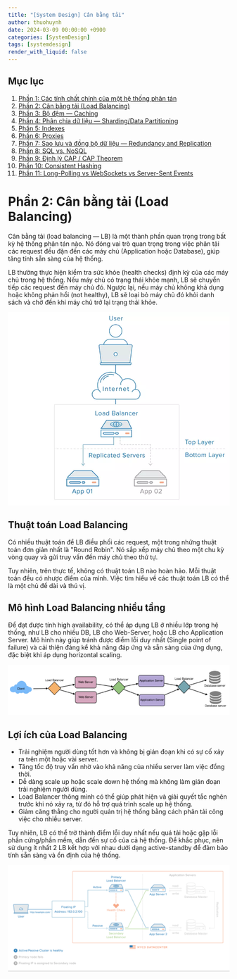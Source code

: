 ```yaml
---
title: "[System Design] Cân bằng tải"
author: thuohuynh
date: 2024-03-09 00:00:00 +0900
categories: [SystemDesign]
tags: [systemdesign]
render_with_liquid: false
---
```

## Mục lục

1. [Phần 1: Các tính chất chính của một hệ thống phân tán](/posts/System-Design-Chapter-1)
2. [Phần 2: Cân bằng tải (Load Balancing)](/posts/System-Design-Chapter-2)
3. [Phần 3: Bộ đệm — Caching](#System-Design-Chapter-3)
4. [Phần 4: Phân chia dữ liệu — Sharding/Data Partitioning](#phần-4-phân-chia-dữ-liệu-shardingdata-partitioning)
5. [Phần 5: Indexes](#phần-5-indexes)
6. [Phần 6: Proxies](#phần-6-proxies)
7. [Phần 7: Sao lưu và đồng bộ dữ liệu — Redundancy and Replication](#phần-7-sao-lưu-và-đồng-bộ-dữ-liệu-redundancy-and-replication)
8. [Phần 8: SQL vs. NoSQL](#phần-8-sql-vs-nosql)
9. [Phần 9: Định lý CAP / CAP Theorem](#phần-9-định-lý-cap--cap-theorem)
10. [Phần 10: Consistent Hashing](#phần-10-consistent-hashing)
11. [Phần 11: Long-Polling vs WebSockets vs Server-Sent Events](#phần-11-long-polling-vs-websockets-vs-server-sent-events)

# Phần 2: Cân bằng tải (Load Balancing)

Cân bằng tải (load balancing — LB) là một thành phần quan trọng trong bất kỳ hệ thống phân tán nào. Nó đóng vai trò quan trọng trong việc phân tải các request đều đặn đến các máy chủ (Application hoặc Database), giúp tăng tính sẵn sàng của hệ thống.

LB thường thực hiện kiểm tra sức khỏe (health checks) định kỳ của các máy chủ trong hệ thống. Nếu máy chủ có trạng thái khỏe mạnh, LB sẽ chuyển tiếp các request đến máy chủ đó. Ngược lại, nếu máy chủ không khả dụng hoặc không phản hồi (not healthy), LB sẽ loại bỏ máy chủ đó khỏi danh sách và chờ đến khi máy chủ trở lại trạng thái khỏe.

![Mô hình mô tả một hệ thống distributed system được horizontal scaling và sử dụng LB để cân bằng tải.](/assets/img/system-design/load-balance-01.webp)

## Thuật toán Load Balancing

Có nhiều thuật toán để LB điều phối các request, một trong những thuật toán đơn giản nhất là "Round Robin". Nó sắp xếp máy chủ theo một chu kỳ vòng quay và gửi truy vấn đến máy chủ theo thứ tự.

Tuy nhiên, trên thực tế, không có thuật toán LB nào hoàn hảo. Mỗi thuật toán đều có nhược điểm của mình. Việc tìm hiểu về các thuật toán LB có thể là một chủ đề dài và thú vị.

## Mô hình Load Balancing nhiều tầng

Để đạt được tính high availability, có thể áp dụng LB ở nhiều lớp trong hệ thống, như LB cho nhiều DB, LB cho Web-Server, hoặc LB cho Application Server. Mô hình này giúp tránh được điểm lỗi duy nhất (Single point of failure) và cải thiện đáng kể khả năng đáp ứng và sẵn sàng của ứng dụng, đặc biệt khi áp dụng horizontal scaling.

![Mô hình Load Balancing nhiều tầng](/assets/img/system-design/load-balance-03.png)

## Lợi ích của Load Balancing

- Trải nghiệm người dùng tốt hơn và không bị gián đoạn khi có sự cố xảy ra trên một hoặc vài server.
- Tăng tốc độ truy vấn nhờ vào khả năng của nhiều server làm việc đồng thời.
- Dễ dàng scale up hoặc scale down hệ thống mà không làm gián đoạn trải nghiệm người dùng.
- Load Balancer thông minh có thể giúp phát hiện và giải quyết tắc nghẽn trước khi nó xảy ra, từ đó hỗ trợ quá trình scale up hệ thống.
- Giảm căng thẳng cho người quản trị hệ thống bằng cách phân tải công việc cho nhiều server.

Tuy nhiên, LB có thể trở thành điểm lỗi duy nhất nếu quá tải hoặc gặp lỗi phần cứng/phần mềm, dẫn đến sự cố của cả hệ thống. Để khắc phục, nên sử dụng ít nhất 2 LB kết hợp với nhau dưới dạng active-standby để đảm bảo tính sẵn sàng và ổn định của hệ thống.

![Mô hình cụm LB backup cho nhau](/assets/img/system-design/load-balance-02.gif)
